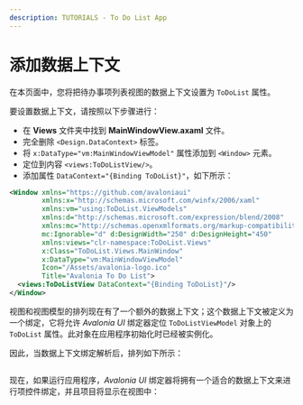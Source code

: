 ```yaml
---
description: TUTORIALS - To Do List App
---
```


# 添加数据上下文

在本页面中，您将把待办事项列表视图的数据上下文设置为 `ToDoList` 属性。

要设置数据上下文，请按照以下步骤进行：

- 在 **Views** 文件夹中找到 **MainWindowView.axaml** 文件。
- 完全删除 `<Design.DataContext>` 标签。
- 将 `x:DataType="vm:MainWindowViewModel"` 属性添加到 `<Window>` 元素。
- 定位到内容 `<views:ToDoListView/>`。
- 添加属性 `DataContext="{Binding ToDoList}"`，如下所示：

```xml
<Window xmlns="https://github.com/avaloniaui"
        xmlns:x="http://schemas.microsoft.com/winfx/2006/xaml"
        xmlns:vm="using:ToDoList.ViewModels"
        xmlns:d="http://schemas.microsoft.com/expression/blend/2008"
        xmlns:mc="http://schemas.openxmlformats.org/markup-compatibility/2006"
        mc:Ignorable="d" d:DesignWidth="250" d:DesignHeight="450"
        xmlns:views="clr-namespace:ToDoList.Views"
        x:Class="ToDoList.Views.MainWindow"
        x:DataType="vm:MainWindowViewModel"
        Icon="/Assets/avalonia-logo.ico"
        Title="Avalonia To Do List">
  <views:ToDoListView DataContext="{Binding ToDoList}"/>
</Window>
```

视图和视图模型的排列现在有了一个额外的数据上下文；这个数据上下文被定义为一个绑定，它将允许 _Avalonia UI_ 绑定器定位 `ToDoListViewModel` 对象上的 `ToDoList` 属性。此对象在应用程序初始化时已经被实例化。

因此，当数据上下文绑定解析后，排列如下所示：

<div style={{textAlign: 'center'}}>
  <img src="/img/gitbook-import/assets/image (20) (3).png" alt=""/>
</div>


现在，如果运行应用程序，_Avalonia UI_ 绑定器将拥有一个适合的数据上下文来进行项控件绑定，并且项目将显示在视图中：

<div style={{textAlign: 'center'}}>
    <img src="/img/gitbook-import/assets/image (5) (1) (2).png" alt=""/>
</div>

